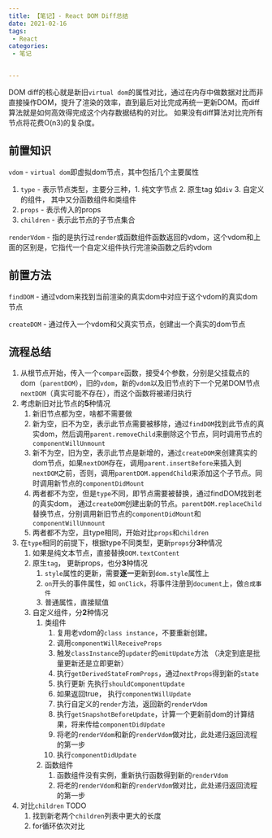 ```yaml
---
title: 【笔记】- React DOM Diff总结
date: 2021-02-16
tags:
 - React
categories:
 - 笔记


---
```


DOM diff的核心就是新旧`virtual dom`的属性对比，通过在内存中做数据对比而非直接操作DOM，提升了渲染的效率，直到最后对比完成再统一更新DOM。而diff算法就是如何高效得完成这个内存数据结构的对比。 如果没有diff算法对比完所有节点将花费O(n3)的复杂度。

<!-- more -->

## 前置知识

`vdom` - `virtual dom`即虚拟dom节点，其中包括几个主要属性

1. `type` -  表示节点类型，主要分三种，1. 纯文字节点  2. 原生tag 如`div`  3. 自定义的组件， 其中又分函数组件和类组件
2. `props` - 表示传入的props
3. `children` - 表示此节点的子节点集合

`renderVdom` - 指的是执行过`render`或函数组件函数返回的vdom，这个vdom和上面的区别是，它指代一个自定义组件执行完渲染函数之后的vdom

## 前置方法

`findDOM` - 通过vdom来找到当前渲染的真实dom中对应于这个vdom的真实dom节点

`createDOM` - 通过传入一个vdom和父真实节点，创建出一个真实的dom节点

## 流程总结

1. 从根节点开始，传入一个`compare`函数，接受4个参数，分别是父挂载点的dom（`parentDOM`），旧的`vdom`，新的`vdom`以及旧节点的下一个兄弟DOM节点`nextDOM`（真实可能不存在），而这个函数将被递归执行
2. 考虑新旧对比节点的**5**种情况
   1. 新旧节点都为空，啥都不需要做
   2. 新为空，旧不为空，表示此节点需要被移除，通过`findDOM`找到此节点的真实dom，然后调用`parent.removeChild`来删除这个节点，同时调用节点的`componentWillUnmount`
   3. 新不为空，旧为空，表示此节点是新增的，通过`createDOM`来创建真实的dom节点，如果`nextDOM`存在，调用`parent.insertBefore`来插入到`nextDOM`之前，否则，调用`parentDOM.appendChild`来添加这个子节点。同时调用新节点的`componentDidMount`
   4. 两者都不为空，但是`type`不同，即节点需要被替换，通过findDOM找到老的真实dom， 通过`createDOM`创建出新的节点。`parentDOM.replaceChild`替换节点，分别调用新旧节点的`componentDidMount`和`componentWillUnmount`
   5. 两者都不为空，且type相同，开始对比`props`和`children`
3. 在`type`相同的前提下，根据type不同类型，更新`props`分**3**种情况
   1. 如果是纯文本节点，直接替换`DOM.textContent`
   2. 原生`tag`， 更新props，也分**3**种情况
      1. `style`属性的更新，需要**逐一**更新到`dom.style`属性上
      2. `on`开头的事件属性，如 `onClick`，将事件注册到`document`上，做`合成事件`
      3. 普通属性，直接赋值
   3. 自定义组件，分**2**种情况
      1. 类组件
         1. 复用老vdom的`class instance`，不要重新创建。
         2. 调用`componentWillReceiveProps`
         3. 触发`classInstance`的`updater`的`emitUpdate`方法 （决定到底是批量更新还是立即更新）
         4. 执行`getDerivedStateFromProps`，通过`nextProps`得到新的`state`
         5. 执行更新 先执行`shouldComponentUpdate`
         6. 如果返回true， 执行`componentWillUpdate`
         7. 执行自定义的`render`方法，返回新的`renderVdom`
         8. 执行`getSnapshotBeforeUpdate`，计算一个更新前dom的计算结果，将来传给`componentDidUpdate`
         9. 将老的`renderVdom`和新的`renderVdom`做对比，此处递归返回流程的第一步
         10. 执行`componentDidUpdate`
      2. 函数组件
         1. 函数组件没有实例，重新执行函数得到新的`renderVdom`
         2. 将老的`renderVdom`和新的`renderVdom`做对比，此处递归返回流程的第一步
4. 对比`children` TODO
   1. 找到新老两个`children`列表中更大的长度
   2. for循环依次对比